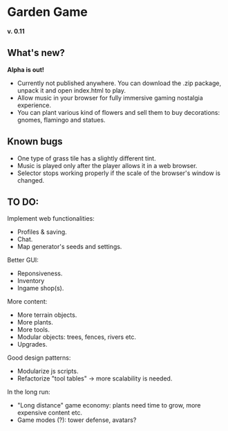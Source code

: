 # Garden Game
**v. 0.11**

## What's new?
**Alpha is out!**
- Currently not published anywhere. You can download the .zip package, unpack it and open index.html to play.
- Allow music in your browser for fully immersive gaming nostalgia experience.
- You can plant various kind of flowers and sell them to buy decorations: gnomes, flamingo and statues.


## Known bugs
- One type of grass tile has a slightly different tint.
- Music is played only after the player allows it in a web browser.
- Selector stops working properly if the scale of the browser's window is changed.

## TO DO:
Implement web functionalities:
- Profiles & saving.
- Chat.
- Map generator's seeds and settings.

Better GUI:
- Reponsiveness.
- Inventory
- Ingame shop(s).

More content:
- More terrain objects.
- More plants.
- More tools.
- Modular objects: trees, fences, rivers etc.
- Upgrades.

Good design patterns:
- Modularize js scripts.
- Refactorize "tool tables" -> more scalability is needed.

In the long run:
- "Long distance" game economy: plants need time to grow, more expensive content etc.
- Game modes (?): tower defense, avatars?

  
